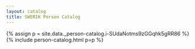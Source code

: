 ```yaml
---
layout: catalog
title: SWERIK Person Catalog
---
```

{% assign p = site.data._person-catalog.i-SUdaNotms9zGGqhk5gRR86 %}
{% include person-catalog.html p=p %}

